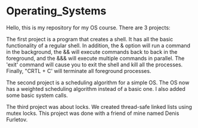 # Operating_Systems
Hello, this is my repository for my OS course. There are 3 projects:

The first project is a program that creates a shell. It has all the basic functionality of a regular shell. In addition, the & option will run a command in the background, the && will execute commands back to back in the foreground, and the &&& will execute multiple commands in parallel. The 'exit' command will cause you to exit the shell and kill all the processes. Finally, "CRTL + C' will terminate all foreground processes.

The second project is a scheduling algorithm for a simple OS. The OS now has a weighted scheduling algorithm instead of a basic one. I also added some basic system calls. 

The third project was about locks. We created thread-safe linked lists using mutex locks. This project was done with a friend of mine named Denis Furletov.
